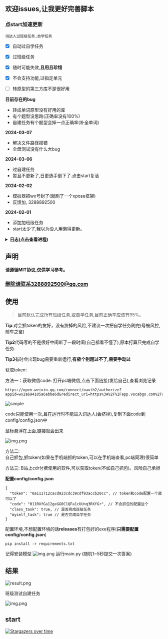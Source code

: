 ## 欢迎issues,让我更好完善脚本
### 点start加速更新
`词达人过班级任务,自学任务`
- [x] 自动过自学任务
- [x] 过班级任务
- [x] 随时可能失效,**且用且珍惜**
- [x] 不会支持功能,过指定单元
- [ ] 转原型的第三方库不是很好用


**目前存在的bug**  
+ 转成单词原型没有好用的库
+ 有个题型没思路(正确率没有100%)
+ 自建任务有个题型会掉一点正确率(补全单词)

**2024-03-07**
+ 解决文件路径报错
+ 全盘测试没有什么大bug

**2024-03-06**
+ 过自建任务
+ 暂且不更新了,日更选手倒下了.点击start复活

**2024-02-02**
+ 模拟器把wx号封了(就刷了一个xpose框架) 
+ 反馈加, 3288892500

**2024-02-01**
+ 添加加班级任务
+ start太少了,我以为没人用懒得更新。
<details> <summary> <b>日志(点击查看进程)</b> </summary>

**2024-03-05**
+ 过自建任务,正确率下降了,有个题型掉正确率(自己看图)
+ 思路还可以优化
+ 测试中
+ 只更新了exe,过两天传源码
+ 头大,**只更新了自建班级测试！！！**

**2024-03-03**
+ 小更新

**2024-02-28**
+ **解决一大难题**,小白获取code(也就是token的问题)
+ 解决code bug

**2024-02-27**
+ 修复自选任务bug

**2024-02-25**
+ 打包exe

**2024-02-25**
+ 95+正确率

**2024-02-25**
+ 测试中...
+ 修bug,同一个接口返回两种格式数据,服了
+ 已解决

**2024-02-24**
+ 大幅度提升正确率,解决查不到单词bug
+ 提高补全单词正确率
+ 解决汉译英走google,提高正确率
+ 准备初次打包

**2024-02-23**
+ 句子补全题型
+ 还是单词装原型bug,查单词会报错
+ 准备过自建任务

**2024-02-22**
+ 解决部分代码冗余
+ 修复已知bug
+ 增加一些错误提示

**2024-02-21**
+ 现在存在问题:
  - 补全句子题型
  - token小白不好获取

**2024-02-20**
+ 完成班级测试大部分题型

**2024-02-18**
+ 将班级任务和自学任务分开
+ 先将大致功能完成后在解决bug
+ 晚上在调试
+ 过班级任务的学习任务


**2024-02-11**
+ 仅供简单使用,明天完善功能
+ 完成简单的班级任务
+ 后面重构一下(班级任务和自学任务)  


**2024-01-03**
+ 修补没测试bug
**2023-12-26**
+ 添加无需抓包的方法

**2023-12-24**
+ 修复服务器放回错误数据

**2023-12-24**
+ 解决一部分”单词填空“bug

**2023-12-23**
+ 新增选择全部单词
+ 过单词阅读卡片

**2023-12-23**
+ 获取 abc加密方式
+ 获取header '授权‘ 加密(目前看来是固定)  
+ 暂时无法解决的bug,用第三方库个别单词无法转成原型,需要手动过该题目

**2023-12-22**
+ 修复单选bug  
+ 修复填充单词bug

**2023-12-21**

+ 汉译英
+ 英译汉
+ 听力
+ 填写句子
+ complete单词
+ 稳定85分以上

**2023-12-19**

+ 完成选择题提交
+ 后面会补全
+ 写的有点乱,后面调整一下
</details>


## 声明

**请遵循MIT协议,仅供学习参考。**

### **删除请联系3288892500@qq.com**

## 使用
> 目前默认完成所有班级任务,或自学任务,目前正确率应该有95%。

**Tip**:对会抓token的友好，没有挤掉的风险,不建议一次把自学任务刷完(号被风控,前车之鉴)

**Tip2**代码写的不是很好中间断了一段时间(自己都看不懂了),原本打算只完成自学任务.

**Tip3**有时会出现bug需要重新运行,**有极个别题过不了,需要手动过**

获取token:   

方法一：获取微信code: 打开pc端微信,点击下面链接(发给自己),查看浏览记录
```angular2html
https://open.weixin.qq.com/connect/oauth2/authorize?appid=wx2a694105a6abbe6d&redirect_uri=https%3A%2F%2Fapp.vocabgo.com%2Fstudent%2F%3Fauthorize%3D0&response_type=code&scope=snsapi_userinfo&state=STATE```
```
![simple](img/simple.png)

code只能使用一次,且在运行时不能进入词达人(会挤掉),复制下面code到config/config.json中    

鼠标悬浮在上面,链接就会出来

![img.png](img/img.png)

方法二:  
自己抓包,抓token(如果在手机端抓的token,可以在手机端查看,pc端同理)很简单

方法三:
B站上cdr付费使用的软件,可以获取token(不如自己抓包)。风险自己承担  

**配置config/config.json**
```angular2html
{
  "token": "0a111712cacd923cdc39cdf93accb20cc", // token和code配置一个就可以了
  "code": "011RXfGa12geGG0C1QFa1cUUnq3RXfGr", // 不会抓包的配置这个
  "class_task": true, // 是否完成班级任务
  "myself_task": true // 是否完成自学任务
}
```


配置环境,不想配置环境的话**releases**有打包好的exe程序(**只需要配置config/config.json**)
```angular2html
pip install -r requirements.txt
```
记得安装模型
![img.png](./img/spacy.png)
运行main.py (随机1~5秒提交一次答案)  
  
## 结果
![result.png](./img/result.png)

班级测试自建任务

![img.png](./img/self_built.png)

## start
[![Stargazers over time](https://starchart.cc/github123666/cidaren.svg?variant=adaptive)](https://starchart.cc/github123666/cidaren)
